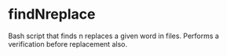 # findNreplace
Bash script that finds n replaces a given word in files. Performs a verification before replacement also.
